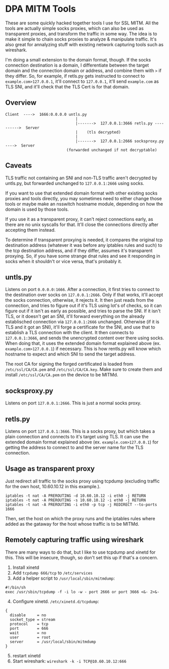 # DPA MITM Tools

These are some quickly hacked together tools I use for SSL MITM. All the tools are actually simple socks proxies,
which can also be used as transparent proxies, and transform the traffic in some way. The idea is to make it simple
to chain socks proxies to analyze & manipulate traffic. It's also great for annalyzing stuff with existing network
capturing tools such as wireshark.

I'm doing a small extension to the domain format, though. If the socks connection destination is a domain, I
differentiate between the target domain and the connection domain or address, and combine them with `>` if they differ.
So, for example, if retls.py gets instructed to connect to `example.com>127.0.0.1`, it'll connect to `127.0.0.1`,
it'll send `example.com` as TLS SNI, and it'll check that the TLS Cert is for that domain.

## Overview

```
Client  ---->  1666:0.0.0.0 untls.py
                               |
                               |------->  127.0.0.1:3666 retls.py ---------->  Server
                               |    (tls decrypted)
                               |
                               |------->  127.0.0.1:2666 socksproxy.py  ---->  Server
                           (forwarded unchanged if not decryptable)
```

## Caveats
TLS traffic not containing an SNI and non-TLS traffic aren't decrypted by untls.py, but forwarded unchanged to `127.0.0.1:2666` using socks.

If you want to use that extended domain format with other existing socks proxies and tools directly, you may sometimes need
to either change those tools or maybe make an nsswitch hostname module, depending on how the domain is used by those tools.

If you use it as a transparent proxy, it can't reject connections early, as there are no unix syscalls for that. It'll close
the connections directly after accepting them instead.

To determine if transparent proxying is needed, it compares the original tcp destination address (whatever it was before any
iptables rules and such) to the tcp destination address, and if they differ, assumes it's transparent proxying. So, if you
have some strange dnat rules and see it responding in socks when it shouldn't or vice versa, that's probably it.

## untls.py

Listens on port `0.0.0.0:1666`. After a connection, it first tries to connect to the destination over socks on `127.0.0.1:2666`. Only if that
works, it'll accept the socks connection, otherwise, it rejects it. It then just reads from the connection, and tries to figure out
if it's TLS using lot's of checks, so it can figure out if it isn't as early as possible, and tries to parse the SNI.
If it isn't TLS, or it doesn't get an SNI, it'll forward everything on the already establisched connection via `127.0.0.1:2666` unchanged.
Otherwise (if it is TLS and it got an SNI), it'll forge a certificate for the SNI, and use that to establish a TLS connection with the client.
It then connects to `127.0.0.1:3666`, and sends the unencrypted content over there using socks. When doing that, it uses the extended
domain format explained above (ex. `example.com>127.0.0.1`) if necessary. This is how rentls.py will know which hostname to expect and
which SNI to send the target address.

The root CA for signing the forged certificated is loaded from `/etc/ssl/CA/CA.pem` and `/etc/ssl/CA/CA.key`. Make sure to create them and
install `/etc/ssl/CA/CA.pem` on the device to be MITMd.

## socksproxy.py

Listens on port `127.0.0.1:2666`. This is just a normal socks proxy.

## retls.py

Listens on port `127.0.0.1:3666`. This is a socks proxy, but which takes a plain connection and connects to it's target using TLS.
It can use the extended domain format explained above (ex. `example.com>127.0.0.1`) for getting the address to connect to and
the server name for the TLS connection.

## Usage as transparent proxy

Just redirect all traffic to the socks proxy using tcpdump (excluding traffic for the own host, 10.60.10.12 in this example.).
```
iptables -t nat -A PREROUTING -d 10.60.10.12 -i eth0 -j RETURN
iptables -t nat -A PREROUTING -s 10.60.10.12 -i eth0 -j RETURN
iptables -t nat -A PREROUTING -i eth0 -p tcp -j REDIRECT --to-ports 1666
```

Then, set the host on which the proxy runs and the iptables rules where added as the gataway for the host whose traffic is to be MITMd.

## Remotely capturing traffic using wireshark

There are many ways to do that, but I like to use tcpdump and xinetd for this. This will be insecure, though, so don't set
this up if that's a concern.

1) Install xinetd
2) Add `tcpdump 666/tcp` to `/etc/services`
3) Add a helper script to `/usr/local/sbin/mitmdump`:
```
#!/bin/sh
exec /usr/sbin/tcpdump -f -i lo -w - port 2666 or port 3666 <&- 2>&-
```

4) Configure xinetd. `/etc/xinetd.d/tcpdump`:
```
{
  disable     = no
  socket_type = stream
  protocol    = tcp
  port        = 666
  wait        = no
  user        = root
  server      = /usr/local/sbin/mitmdump
}
```

5) restart xinetd
6) Start wireshark: `wireshark -k -i TCP@10.60.10.12:666`
